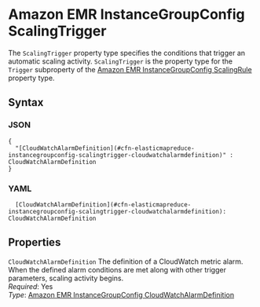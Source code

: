 # Amazon EMR InstanceGroupConfig ScalingTrigger<a name="aws-properties-elasticmapreduce-instancegroupconfig-scalingtrigger"></a>

The `ScalingTrigger` property type specifies the conditions that trigger an automatic scaling activity\. `ScalingTrigger` is the property type for the `Trigger` subproperty of the [Amazon EMR InstanceGroupConfig ScalingRule](aws-properties-elasticmapreduce-instancegroupconfig-scalingrule.md) property type\.

## Syntax<a name="w13ab1c21c10d141c22c40b5"></a>

### JSON<a name="aws-properties-elasticmapreduce-instancegroupconfig-scalingtrigger-syntax.json"></a>

```
{
  "[CloudWatchAlarmDefinition](#cfn-elasticmapreduce-instancegroupconfig-scalingtrigger-cloudwatchalarmdefinition)" : CloudWatchAlarmDefinition
}
```

### YAML<a name="aws-properties-elasticmapreduce-instancegroupconfig-scalingtrigger-syntax.yaml"></a>

```
  [CloudWatchAlarmDefinition](#cfn-elasticmapreduce-instancegroupconfig-scalingtrigger-cloudwatchalarmdefinition): CloudWatchAlarmDefinition
```

## Properties<a name="w13ab1c21c10d141c22c40b7"></a>

`CloudWatchAlarmDefinition`  <a name="cfn-elasticmapreduce-instancegroupconfig-scalingtrigger-cloudwatchalarmdefinition"></a>
The definition of a CloudWatch metric alarm\. When the defined alarm conditions are met along with other trigger parameters, scaling activity begins\.  
*Required*: Yes  
*Type*: [Amazon EMR InstanceGroupConfig CloudWatchAlarmDefinition](aws-properties-elasticmapreduce-instancegroupconfig-cloudwatchalarmdefinition.md)